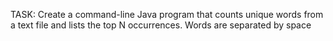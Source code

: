 TASK:
Create a command-line Java program that counts unique words from a text file and lists the top N occurrences.
Words are separated by space
